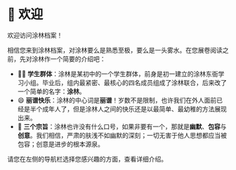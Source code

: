 # 👋 欢迎

欢迎访问涂林档案！

相信您来到涂林档案，对涂林要么是熟悉至极，要么是一头雾水。在您展卷阅读之前，先对涂林作一个简要的介绍吧：

- 👨‍🎓 **学生群体**：涂林是某初中的一个学生群体，前身是初一建立的涂林东衙学习小组。毕业后，组内最紧密、最核心的四名成员组成了涂林联合，后来改了一个简单的名字：**涂林**。
- 😄 **丽谱快乐**：涂林的中心词是**丽谱**！岁数不是限制，也许我们在外人面前已经是半个成年人了，但是涂林人之间的快乐还是以最简单、最幼稚的方法展现出来。
- 🚩 **三个宗旨**：涂林也许没有什么口号，如果非要有一个，那就是**幽默**、**包容**与**创意**。我们相信，严肃的肤浅不如幽默的深刻；一切无害于他人思想都应当被包容；创意是进步的根本源泉。

请您在左侧的导航栏选择您感兴趣的方面，查看详细介绍。
